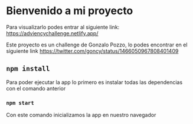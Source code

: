 # Bienvenido a mi proyecto 

Para visualizarlo podes entrar al siguiente link:
https://adviencychallenge.netlify.app/

Este proyecto es un challenge de Gonzalo Pozzo, lo podes encontrar en el siguiente link
https://twitter.com/goncy/status/1466050967808401409

##  `npm install`

Para poder ejecutar la app lo primero es instalar todas las dependencias con el comando anterior

### `npm start`

Con este comando inicializamos la app en nuestro navegador

